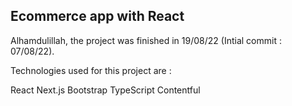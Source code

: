 ## Ecommerce app with React

Alhamdulillah, the project was finished in 19/08/22 (Intial commit : 07/08/22).

Technologies used for this project are :

React
Next.js
Bootstrap
TypeScript
Contentful

